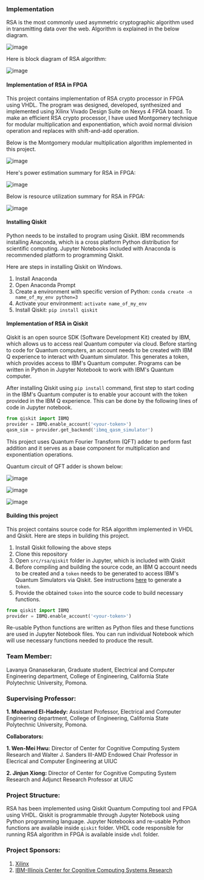 ### Implementation

RSA is the most commonly used asymmetric cryptographic algorithm used in transmitting data over the web. Algorithm is explained in the below diagram.

![image](https://user-images.githubusercontent.com/54873229/70281821-e12fbe80-1770-11ea-82bd-d29b6a6eebaa.png)


Here is block diagram of RSA algorithm:

![image](https://user-images.githubusercontent.com/54873229/70281037-c8bea480-176e-11ea-8463-b31d70648327.png)


#### Implementation of RSA in FPGA

This project contains implementation of RSA crypto processor in FPGA using VHDL. The program was designed, developed, synthesized and implemented using Xilinx Vivado Design Suite on Nexys 4 FPGA board. To make an efficient RSA crypto processor, I have used Montgomery technique for modular multiplication and exponentiation, which avoid normal division operation and replaces with shift-and-add operation.

Below is the Montgomery modular multiplication algorithm implemented in this project.

![image](https://user-images.githubusercontent.com/54873229/70282370-68316680-1772-11ea-8429-4dddc83031c5.png)

Here's power estimation summary for RSA in FPGA:

![image](https://user-images.githubusercontent.com/54873229/70282626-3c62b080-1773-11ea-8754-a041d66aa12d.png)

Below is resource utilization summary for RSA in FPGA:

![image](https://user-images.githubusercontent.com/54873229/70282676-66b46e00-1773-11ea-9dbd-d5f3d64c1b7b.png)

#### Installing Qiskit

Python needs to be installed to program using Qiskit. IBM recommends installing Anaconda, which is a cross platform Python distribution for scientific computing. Jupyter Notebooks included with Anaconda is recommended platform to programming Qiskit.

Here are steps in installing Qiskit on Windows.

1. Install Anaconda
2. Open Anaconda Prompt
3. Create a environment with specific version of Python: `conda create -n name_of_my_env python=3`
4. Activate your environment: `activate name_of_my_env`
5. Install Qiskit: `pip install qiskit`


#### Implementation of RSA in Qiskit

Qiskit is an open source SDK (Software Development Kit) created by IBM, which allows us to access real Quantum computer via cloud. Before starting to code for Quantum computers, an account needs to be created with IBM Q experience to interact with Quantum simulator. This generates a token, which provides access to IBM's Quantum computer. Programs can be written in Python in Jupyter Notebook to work with IBM's Quantum computer.

After installing Qiskit using `pip install` command, first step to start coding in the IBM's Quantum computer is to enable your account with the token provided in the IBM Q experience. This can be done by the following lines of code in Jupyter notebook.

```python
from qiskit import IBMQ
provider = IBMQ.enable_account('<your-token>')
qasm_sim = provider.get_backend('ibmq_qasm_simulator')
```

This project uses Quantum Fourier Transform (QFT) adder to perform fast addition and it serves as a base component for multiplication and exponentiation operations.

Quantum circuit of QFT adder is shown below:

![image](https://user-images.githubusercontent.com/54873229/70283235-58ffe800-1775-11ea-88e7-1fea953602f5.png)

![image](https://user-images.githubusercontent.com/54873229/70283259-64ebaa00-1775-11ea-9c77-be2e50ae34da.png)

![image](https://user-images.githubusercontent.com/54873229/70283293-77fe7a00-1775-11ea-8b53-61366c5454e9.png)

#### Building this project

This project contains source code for RSA algorithm implemented in VHDL and Qiskit. Here are steps in building this project.

1. Install Qiskit following the above steps
2. Clone this repository
3. Open `src/rsa/qiskit` folder in Jupyter, which is included with Qiskit
4. Before compiling and building the source code, an IBM Q account needs to be created and a `token` needs to be generated to access IBM's Quantum Simulators via Qiskit. See instructions [here](https://qiskit.org/documentation/install.html#access-ibm-q-systems) to generate a `token`.
5. Provide the obtained `token` into the source code to build necessary functions.

```python
from qiskit import IBMQ
provider = IBMQ.enable_account('<your-token>')
```

Re-usable Python functions are written as Python files and these functions are used in Jupyter Notebook files. You can run individual Notebook which will use necessary functions needed to produce the result.


### Team Member:

Lavanya Gnanasekaran, Graduate student, Electrical and Computer Engineering department, College of Engineering, California State Polytechnic University, Pomona.

### Supervising Professor: 

**1. Mohamed El-Hadedy:** Assistant Professor, Electrical and Computer Engineering department, College of Engineering, California State Polytechnic University, Pomona.

**Collaborators:**

**1. Wen-Mei Hwu:**  Director of Center for Cognitive Computing System Research and Walter J. Sanders III-AMD Endowed Chair Professor in Elecrical and Computer Engineering at UIUC 

**2. Jinjun Xiong:** Director of Center for Cognitive Computing System Research and Adjunct Research Professor at UIUC  


### Project Structure:
RSA has been implemented using Qiskit Quantum Computing tool and FPGA using VHDL. Qiskit is programmable through Jupyter Notebook using Python programming language. Jupyter Notebooks and re-usable Python functions are available inside `qiskit` folder. VHDL code responsible for running RSA algorithm in FPGA is available inside `vhdl` folder.

### Project Sponsors:

1. [Xilinx](https://www.xilinx.com/)
2. [IBM-Illinois Center for Cognitive Computing Systems Research](https://www.c3sr.com/)
